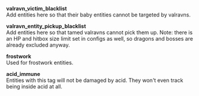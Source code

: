 **valravn_victim_blacklist**  
Add entities here so that their baby entities cannot be targeted by valravns.  

**valravn_entity_pickup_blacklist**  
Add entities here so that tamed valravns cannot pick them up.
Note: there is an HP and hitbox size limit set in configs as well, so dragons and bosses are already excluded anyway.

**frostwork**  
Used for frostwork entities. 

**acid_immune**  
Entities with this tag will not be damaged by acid. They won't even track being inside acid at all.  

